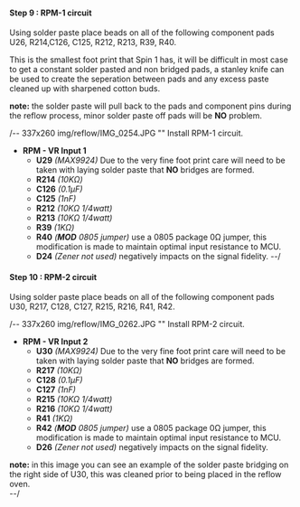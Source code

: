 #### Step 9 : RPM-1 circuit

Using solder paste place beads on all of the following component pads U26, R214,C126, C125, R212, R213, R39, R40.

This is the smallest foot print that Spin 1 has, it will be difficult in most case to get a constant solder pasted and non bridged pads, a stanley knife can be used to create the seperation between pads and any excess paste cleaned up with sharpened cotton buds.

**note:** the solder paste will pull back to the pads and component pins during the reflow process, minor solder paste off pads will be **NO** problem.

/-- 337x260 img/reflow/IMG_0254.JPG "" Install RPM-1 circuit.

- **RPM - VR Input 1**
	- **U29**  *(MAX9924)* Due to the very fine foot print care will need to be taken with laying solder paste that **NO** bridges are formed.
	- **R214** *(10K&ohm;)*	
	- **C126** *(0.1µF)*
	- **C125** *(1nF)*
	- **R212** *(10K&ohm; 1/4watt)*
	- **R213** *(10K&ohm; 1/4watt)*
	- **R39**  *(1K&ohm;)*	
	- **R40**  *(**MOD** 0805 jumper)* use a 0805 package 0&ohm; jumper, this modification is made to maintain optimal input resistance to MCU.
	- **D24**  *(Zener not used)* negatively impacts on the signal fidelity.
--/

#### Step 10 : RPM-2 circuit
Using solder paste place beads on all of the following component pads U30, R217, C128, C127, R215, R216, R41, R42.

/-- 337x260 img/reflow/IMG_0262.JPG "" Install RPM-2 circuit.

- **RPM - VR Input 2**
	- **U30**  *(MAX9924)* Due to the very fine foot print care will need to be taken with laying solder paste that **NO** bridges are formed.	
	- **R217** *(10K&ohm;)*	
	- **C128** *(0.1µF)*
	- **C127** *(1nF)*
	- **R215** *(10K&ohm; 1/4watt)*
	- **R216** *(10K&ohm; 1/4watt)*
	- **R41**  *(1K&ohm;)*	
	- **R42**  *(**MOD** 0805 jumper)* use a 0805 package 0&ohm; jumper, this modification is made to maintain optimal input resistance to MCU.	
	- **D26**  *(Zener not used)* negatively impacts on the signal fidelity.

**note:** in this image you can see an example of the solder paste bridging on the right side of U30, this was cleaned prior to being placed in the reflow oven.	
--/
